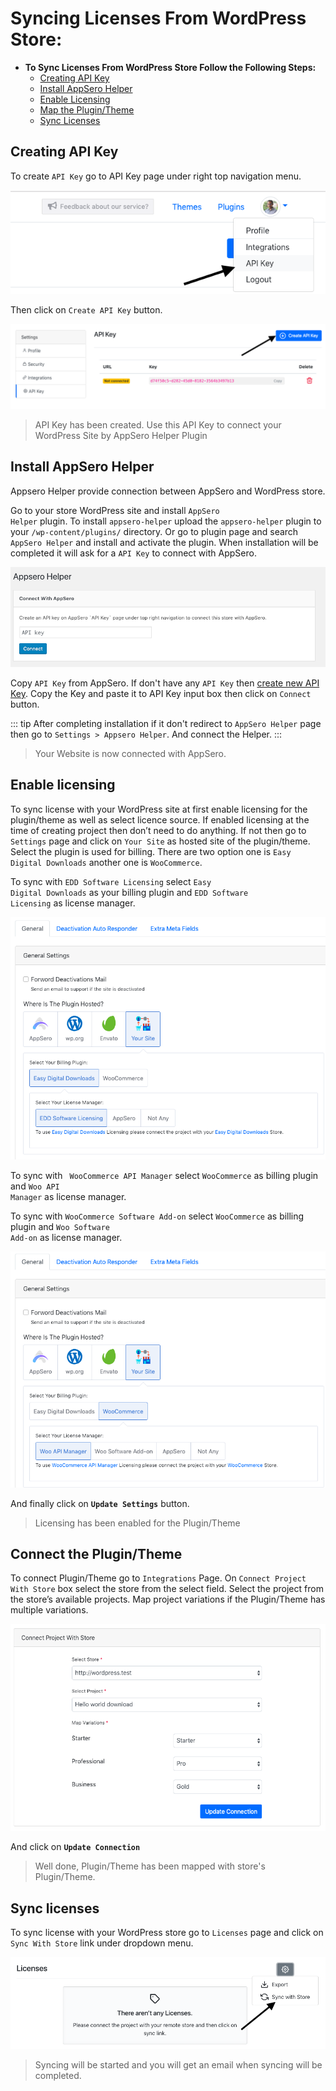 # Syncing Licenses From WordPress Store:

- **To Sync Licenses From WordPress Store Follow the Following Steps:**
    - [Creating API Key](#creating-api-key)
    - [Install AppSero Helper](#install-appsero-helper)
    - [Enable Licensing](#enable-licensing)
    - [Map the Plugin/Theme](#connect-the-plugin-theme)
    - [Sync Licenses](#sync-licenses)

## Creating API Key

To create <code>API Key</code> go to API Key page under right top navigation menu.

![API Key](../images/api-key/1.png)

Then click on <code>Create API Key</code> button.

![Create API Key](../images/api-key/2.png)

> API Key has been created. Use this API Key to connect your WordPress Site by AppSero Helper Plugin

## Install AppSero Helper

Appsero Helper provide connection between AppSero and WordPress store.

Go to your store WordPress site and install <code>AppSero Helper</code> plugin. To install `appsero-helper` upload the `appsero-helper` plugin to your `/wp-content/plugins/` directory. Or go to plugin page and search `AppSero Helper` and install and activate the plugin. When installation will be completed it will ask for a `API Key` to connect with AppSero.
 
 ![Activate AppSero Helper](../images/api-key/activate-wordpress.png)
 
 Copy `API Key` from AppSero. If don't have any `API Key` then [create new API Key](/). Copy the Key and paste it to API Key input box then click on `Connect` button.
 
 ::: tip
 After completing installation if it don't redirect to `AppSero Helper` page then go to `Settings > Appsero Helper`. And connect the Helper.
 :::

> Your Website is now connected with AppSero.

## Enable licensing

To sync license with your WordPress site at first enable licensing for the plugin/theme as well as select licence source. If enabled licensing at the time of creating project then don’t need to do anything. If not then go to <code>Settings</code> page and click on <code>Your Site</code> as hosted site of the plugin/theme. Select the plugin is used for billing. There are two option one is <code>Easy Digital Downloads</code> another one is <code>WooCommerce</code>.  

To sync with <code>EDD Software Licensing</code> select <code>Easy Digital Downloads</code> as your billing plugin and <code>EDD Software Licensing</code> as license manager. 

![General Settings](../images/settings/1.png)

To sync with <code> WooCommerce API Manager</code> select <code>WooCommerce</code> as billing plugin and <code>Woo API Manager</code> as license manager. 
               
To sync with <code>WooCommerce Software Add-on</code> select <code>WooCommerce</code> as billing plugin and <code>Woo Software Add-on</code> as license manager. 

![General Settings](../images/settings/2.png)

And finally click on **<code>Update Settings</code>** button.

> Licensing has been enabled for the Plugin/Theme


## Connect the Plugin/Theme

To connect Plugin/Theme go to <code>Integrations</code> Page. On <code>Connect Project With Store</code> box select the store from the select field. 
Select the project from the store’s available projects. Map project variations if the Plugin/Theme has multiple variations. 

![Connect Project With Store](../images/api-key/3.png)

And click on **<code>Update Connection</code>**

> Well done, Plugin/Theme has been mapped with store's Plugin/Theme.


## Sync licenses

To sync license with your WordPress store go to <code>Licenses</code> page and click on <code>Sync With Store</code> link under dropdown menu.

![API Key](../images/license-syncing.png)

> Syncing will be started and you will get an email when syncing will be completed. 

